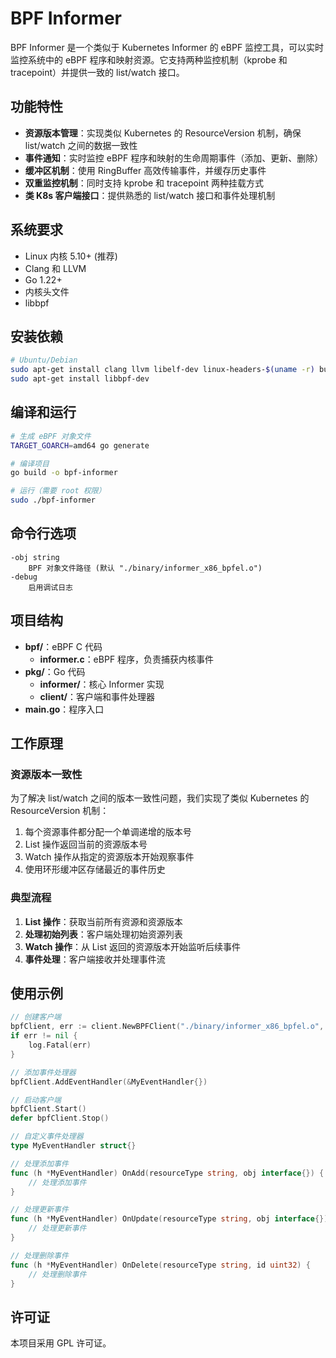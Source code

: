 # BPF Informer

BPF Informer 是一个类似于 Kubernetes Informer 的 eBPF 监控工具，可以实时监控系统中的 eBPF 程序和映射资源。它支持两种监控机制（kprobe 和 tracepoint）并提供一致的 list/watch 接口。

## 功能特性

- **资源版本管理**：实现类似 Kubernetes 的 ResourceVersion 机制，确保 list/watch 之间的数据一致性
- **事件通知**：实时监控 eBPF 程序和映射的生命周期事件（添加、更新、删除）
- **缓冲区机制**：使用 RingBuffer 高效传输事件，并缓存历史事件
- **双重监控机制**：同时支持 kprobe 和 tracepoint 两种挂载方式
- **类 K8s 客户端接口**：提供熟悉的 list/watch 接口和事件处理机制

## 系统要求

- Linux 内核 5.10+ (推荐)
- Clang 和 LLVM
- Go 1.22+
- 内核头文件
- libbpf

## 安装依赖

```bash
# Ubuntu/Debian
sudo apt-get install clang llvm libelf-dev linux-headers-$(uname -r) build-essential
sudo apt-get install libbpf-dev
```

## 编译和运行

```bash
# 生成 eBPF 对象文件
TARGET_GOARCH=amd64 go generate

# 编译项目
go build -o bpf-informer

# 运行（需要 root 权限）
sudo ./bpf-informer
```

## 命令行选项

```
-obj string
    BPF 对象文件路径 (默认 "./binary/informer_x86_bpfel.o")
-debug
    启用调试日志
```

## 项目结构

- **bpf/**：eBPF C 代码
  - **informer.c**：eBPF 程序，负责捕获内核事件
- **pkg/**：Go 代码
  - **informer/**：核心 Informer 实现
  - **client/**：客户端和事件处理器
- **main.go**：程序入口

## 工作原理

### 资源版本一致性

为了解决 list/watch 之间的版本一致性问题，我们实现了类似 Kubernetes 的 ResourceVersion 机制：

1. 每个资源事件都分配一个单调递增的版本号
2. List 操作返回当前的资源版本号
3. Watch 操作从指定的资源版本开始观察事件
4. 使用环形缓冲区存储最近的事件历史

### 典型流程

1. **List 操作**：获取当前所有资源和资源版本
2. **处理初始列表**：客户端处理初始资源列表
3. **Watch 操作**：从 List 返回的资源版本开始监听后续事件
4. **事件处理**：客户端接收并处理事件流

## 使用示例

```go
// 创建客户端
bpfClient, err := client.NewBPFClient("./binary/informer_x86_bpfel.o", logger)
if err != nil {
    log.Fatal(err)
}

// 添加事件处理器
bpfClient.AddEventHandler(&MyEventHandler{})

// 启动客户端
bpfClient.Start()
defer bpfClient.Stop()

// 自定义事件处理器
type MyEventHandler struct{}

// 处理添加事件
func (h *MyEventHandler) OnAdd(resourceType string, obj interface{}) {
    // 处理添加事件
}

// 处理更新事件
func (h *MyEventHandler) OnUpdate(resourceType string, obj interface{}) {
    // 处理更新事件
}

// 处理删除事件
func (h *MyEventHandler) OnDelete(resourceType string, id uint32) {
    // 处理删除事件
}
```

## 许可证

本项目采用 GPL 许可证。 